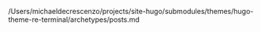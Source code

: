 /Users/michaeldecrescenzo/projects/site-hugo/submodules/themes/hugo-theme-re-terminal/archetypes/posts.md